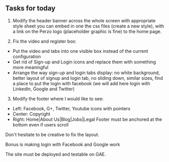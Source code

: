 Tasks for today
---------------

1. Modify the header banner across the whole screen with appropriate style sheet you can embed in one the css files (create a new style), with a link on the Perzo logo (placeholder graphic is fine) to the home page.

2. Fix the video and register box: 
- Put the video and tabs into one visible box instead of the current configuration
- Get rid of Sign-up and Login icons and replace them with something more meaningful
- Arrange the way sign-up and login tabs display: no white background, better layout of signup and login tab, no sliding down, similar sizes, find a place to put the login with facebook (we will add here login with LinkedIn, Google and Twitter)

3. Modify the footer where I would like to see:
- Left: Facebook, G+, Twitter, Youtube icons with pointers 
- Center: Copyright
- Right: Home|About Us|Blog|Jobs|Legal
Footer must be anchored at the bottom even if users scroll

Don't hesitate to be creative to fix the layout.

Bonus is making login with Facebook and Google work

The site must be deployed and testable on GAE.

